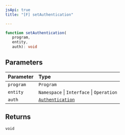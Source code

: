 ```yaml
---
jsApi: true
title: "[F] setAuthentication"

---
```

```ts
function setAuthentication(
   program, 
   entity, 
   auth): void
```

## Parameters

| Parameter | Type |
| :------ | :------ |
| `program` | `Program` |
| `entity` | `Namespace` \| `Interface` \| `Operation` |
| `auth` | [`Authentication`](../interfaces/Authentication.md) |

## Returns

`void`
